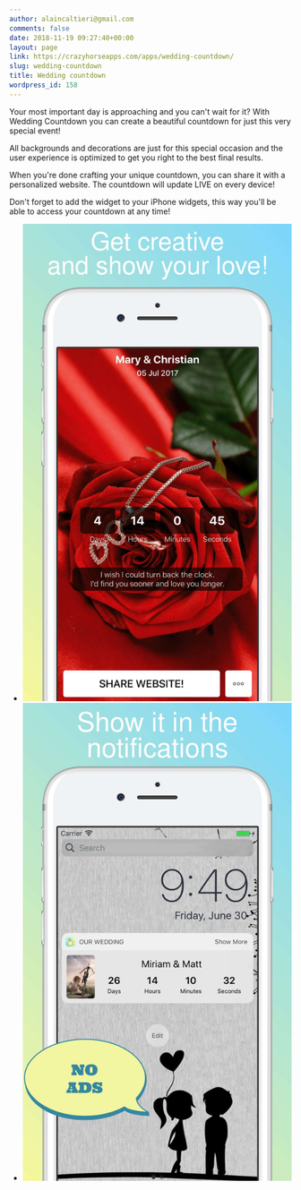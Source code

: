 ```yaml
---
author: alaincaltieri@gmail.com
comments: false
date: 2018-11-19 09:27:40+00:00
layout: page
link: https://crazyhorseapps.com/apps/wedding-countdown/
slug: wedding-countdown
title: Wedding countdown
wordpress_id: 158
---
```


Your most important day is approaching and you can't wait for it? With Wedding Countdown you can create a beautiful countdown for just this very special event!

All backgrounds and decorations are just for this special occasion and the user experience is optimized to get you right to the best final results.

When you're done crafting your unique countdown, you can share it with a personalized website. The countdown will update LIVE on every device!

Don't forget to add the widget to your iPhone widgets, this way you'll be able to access your countdown at any time!

[](https://itunes.apple.com/us/app/wedding-countdown-with-widget/id1251450513?mt=8)

- ![](/assets/media/05_goal_framed_final.jpg)
- ![](/assets/media/02_widgets_framed_final.jpg)
